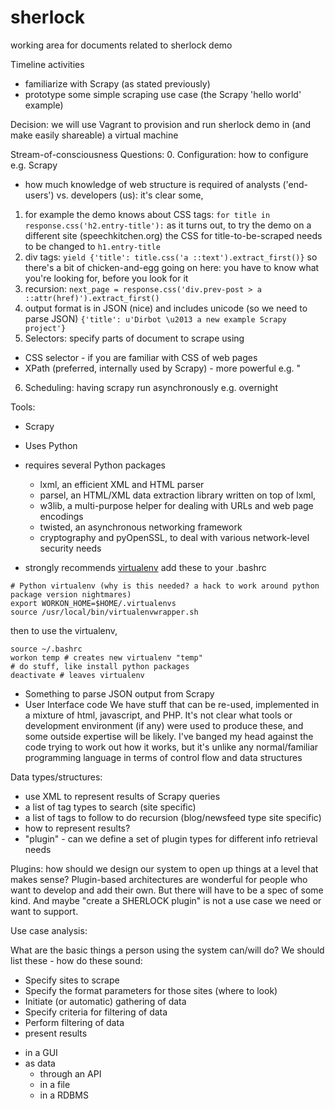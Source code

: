 # sherlock
working area for documents related to sherlock demo

Timeline activities
 - familiarize with Scrapy (as stated previously)
 - prototype some simple scraping use case (the Scrapy 'hello world' example)

Decision: we will use Vagrant to provision and run sherlock demo in (and make
   easily shareable) a virtual machine
   
Stream-of-consciousness Questions:
0. Configuration: how to configure e.g. Scrapy
 - how much knowledge of web structure is required of analysts ('end-users') vs. developers (us): it's clear some,
1.  for example the demo knows about CSS tags:
  ```for title in response.css('h2.entry-title'):```
  as it turns out, to try the demo on a different site (speechkitchen.org) the CSS for title-to-be-scraped needs to be changed to ```h1.entry-title```
2.  div tags:
  ```yield {'title': title.css('a ::text').extract_first()}```
so there's a bit of chicken-and-egg going on here: you have to know what you're looking for, before you look for it
3.  recursion:
  ```next_page = response.css('div.prev-post > a ::attr(href)').extract_first()```
4. output format is in JSON (nice) and includes unicode (so we need to parse JSON)
  ```{'title': u'Dirbot \u2013 a new example Scrapy project'}```
5. Selectors: specify parts of document to scrape using
 - CSS selector - if you are familiar with CSS of web pages
 - XPath (preferred, internally used by Scrapy) - more powerful e.g. "
6. Scheduling: having scrapy run asynchronously e.g. overnight

Tools:
 * Scrapy
  - Uses Python
  - requires several Python packages
    * lxml, an efficient XML and HTML parser
    * parsel, an HTML/XML data extraction library written on top of lxml,
    * w3lib, a multi-purpose helper for dealing with URLs and web page encodings
    * twisted, an asynchronous networking framework
    * cryptography and pyOpenSSL, to deal with various network-level security needs

  - strongly recommends [virtualenv](https://virtualenv.pypa.io/en/stable/installation/)
  add these to your .bashrc
  ```
  # Python virtualenv (why is this needed? a hack to work around python package version nightmares)                                                                                                  
export WORKON_HOME=$HOME/.virtualenvs
source /usr/local/bin/virtualenvwrapper.sh
```
then to use the virtualenv,
```
source ~/.bashrc
workon temp # creates new virtualenv "temp"
# do stuff, like install python packages
deactivate # leaves virtualenv
```
  * Something to parse JSON output from Scrapy
  * User Interface code
    We have stuff that can be re-used, implemented in a mixture of html, javascript, and PHP. It's not clear what tools or development environment (if any) were used to produce these, and some outside expertise will be likely. I've banged my head against the code trying to work out how it works, but it's unlike any normal/familiar programming language in terms of control flow and data structures

Data types/structures: 
  * use XML to represent results of Scrapy queries
  * a list of tag types to search (site specific)
  * a list of tags to follow to do recursion (blog/newsfeed type site specific)
  * how to represent results?
  * "plugin" - can we define a set of plugin types for different info retrieval needs

Plugins: how should we design our system to open up things at a level that makes sense? Plugin-based architectures are wonderful for people who want to develop and add their own. But there will have to be a spec of some kind. And maybe "create a SHERLOCK plugin" is not a use case we need or want to support.

Use case analysis:

What are the basic things a person using the system can/will do? We should list these - how do these sound:

  * Specify sites to scrape
  * Specify the format parameters for those sites (where to look)
  * Initiate (or automatic) gathering of data
  * Specify criteria for filtering of data
  * Perform filtering of data
  * present results
   - in a GUI
   - as data
     - through an API
     - in a file
     - in a RDBMS

